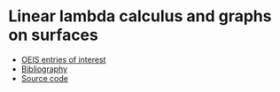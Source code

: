 # Linear lambda calculus and graphs on surfaces

* [OEIS entries of interest](doc/oeis.md)
* [Bibliography](doc/refs.md)
* [Source code](src/)
